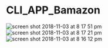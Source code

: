 # CLI_APP_Bamazon

![screen shot 2018-11-03 at 8 17 51 pm](https://user-images.githubusercontent.com/11036845/47959764-8d6d0780-dfa9-11e8-9c26-7fded715462e.png)
![screen shot 2018-11-03 at 8 17 21 pm](https://user-images.githubusercontent.com/11036845/47959766-91008e80-dfa9-11e8-8592-e242871efeac.png)
![screen shot 2018-11-03 at 8 16 12 pm](https://user-images.githubusercontent.com/11036845/47959768-93fb7f00-dfa9-11e8-8368-409c196e5674.png)
